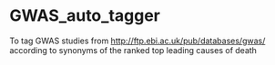 # GWAS_auto_tagger
To tag GWAS studies from http://ftp.ebi.ac.uk/pub/databases/gwas/ according to  synonyms of the ranked top leading causes of death
